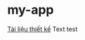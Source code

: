 # my-app
[Tài liệu thiết kế](https://docs.google.com/document/d/1gn1XRi8LWgFl4T6iOnQnc9PzrMiELOvOGLzOr9DTl7o/edit#)
Text test